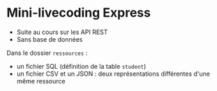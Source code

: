 # Mini-livecoding Express

* Suite au cours sur les API REST
* Sans base de données

Dans le dossier `ressources` :

* un fichier SQL (définition de la table `student`)
* un fichier CSV et un JSON : deux représentations différentes d'une même ressource
